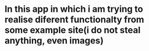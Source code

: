 # In this app in which i am trying to realise diferent functionalty from some example site(i do not steal anything, even images)
